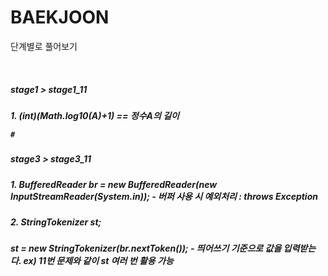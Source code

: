 # BAEKJOON
<p>
  단계별로 풀어보기
</p>

<br>

<p>
  <h5> stage1 > stage1_11
  <h5> 1. (int)(Math.log10(A)+1) == 정수A의 길이
</p>

    #
    
 <p>
  <h5> stage3 > stage3_11
  <h5> 1. BufferedReader br = new BufferedReader(new InputStreamReader(System.in));
    - 버퍼 사용 시 예외처리 : throws Exception
  <h5> 2. StringTokenizer st; 
  <h5>    st = new StringTokenizer(br.nextToken()); 
    - 띄어쓰기 기준으로 값을 입력받는다. ex) 11번 문제와 같이 st 여러 번 활용 가능
</p>
